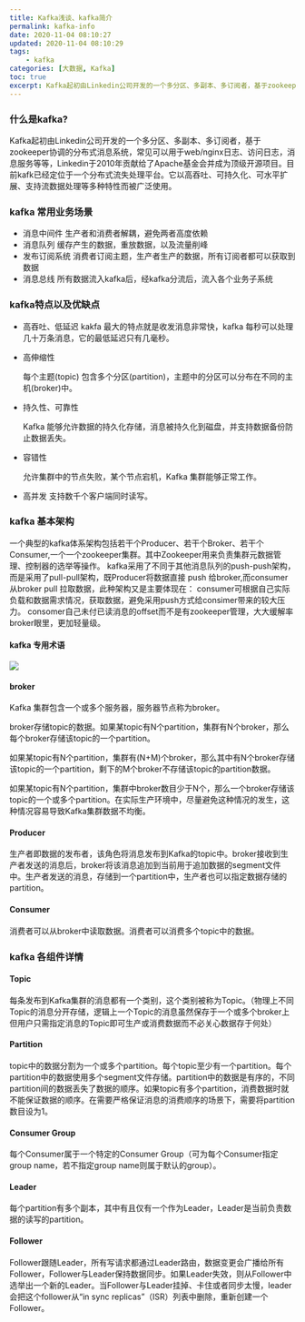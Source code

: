 ```yaml
---
title: Kafka浅谈、kafka简介
permalink: kafka-info
date: 2020-11-04 08:10:27
updated: 2020-11-04 08:10:29
tags: 
    - kafka
categories: [大数据, Kafka]
toc: true
excerpt: Kafka起初由Linkedin公司开发的一个多分区、多副本、多订阅者，基于zookeeper协调的分布式消息系统，常见可以用于web/nginx日志、访问日志，消息服务等等，Linkedin于2010年贡献给了Apache基金会并成为顶级开源项目。目前kafk已经定位于一个分布式流失处理平台。它以高吞吐、可持久化、可水平扩展、支持流数据处理等多种特性而被广泛使用。
---
```


### 什么是kafka?
Kafka起初由Linkedin公司开发的一个多分区、多副本、多订阅者，基于zookeeper协调的分布式消息系统，常见可以用于web/nginx日志、访问日志，消息服务等等，Linkedin于2010年贡献给了Apache基金会并成为顶级开源项目。目前kafk已经定位于一个分布式流失处理平台。它以高吞吐、可持久化、可水平扩展、支持流数据处理等多种特性而被广泛使用。

### kafka 常用业务场景
- 消息中间件
生产者和消费者解耦，避免两者高度依赖
- 消息队列
缓存产生的数据，重放数据，以及流量削峰
- 发布订阅系统
消费者订阅主题，生产者生产的数据，所有订阅者都可以获取到数据
- 消息总线
所有数据流入kafka后，经kafka分流后，流入各个业务子系统

### kafka特点以及优缺点
- 高吞吐、低延迟
  kakfa 最大的特点就是收发消息非常快，kafka 每秒可以处理几十万条消息，它的最低延迟只有几毫秒。


- 高伸缩性

   每个主题(topic) 包含多个分区(partition)，主题中的分区可以分布在不同的主机(broker)中。


- 持久性、可靠性

  Kafka 能够允许数据的持久化存储，消息被持久化到磁盘，并支持数据备份防止数据丢失。


- 容错性

   允许集群中的节点失败，某个节点宕机，Kafka 集群能够正常工作。


- 高并发
  支持数千个客户端同时读写。

### kafka 基本架构
一个典型的kafka体系架构包括若干个Producer、若干个Broker、若干个Consumer,一个一个zookeeper集群。其中Zookeeper用来负责集群元数据管理、控制器的选举等操作。
kafka采用了不同于其他消息队列的push-push架构，而是采用了pull-pull架构，既Producer将数据直接 push 给broker,而consumer从broker pull 拉取数据，此种架构又是主要体现在：
consumer可根据自己实际负载和数据需求情况，获取数据，避免采用push方式给consimer带来的较大压力。
consomer自己未付已读消息的offset而不是有zookeeper管理，大大缓解率broker眼里，更加轻量级。

#### kafka 专用术语

![](https://static.studytime.xin/article/2020/11/16045532304259.jpg)


#### broker
Kafka 集群包含一个或多个服务器，服务器节点称为broker。

broker存储topic的数据。如果某topic有N个partition，集群有N个broker，那么每个broker存储该topic的一个partition。

如果某topic有N个partition，集群有(N+M)个broker，那么其中有N个broker存储该topic的一个partition，剩下的M个broker不存储该topic的partition数据。

如果某topic有N个partition，集群中broker数目少于N个，那么一个broker存储该topic的一个或多个partition。在实际生产环境中，尽量避免这种情况的发生，这种情况容易导致Kafka集群数据不均衡。

#### Producer
生产者即数据的发布者，该角色将消息发布到Kafka的topic中。broker接收到生产者发送的消息后，broker将该消息追加到当前用于追加数据的segment文件中。生产者发送的消息，存储到一个partition中，生产者也可以指定数据存储的partition。

#### Consumer
消费者可以从broker中读取数据。消费者可以消费多个topic中的数据。

### kafka 各组件详情

#### Topic
每条发布到Kafka集群的消息都有一个类别，这个类别被称为Topic。（物理上不同Topic的消息分开存储，逻辑上一个Topic的消息虽然保存于一个或多个broker上但用户只需指定消息的Topic即可生产或消费数据而不必关心数据存于何处）

#### Partition
topic中的数据分割为一个或多个partition。每个topic至少有一个partition。每个partition中的数据使用多个segment文件存储。partition中的数据是有序的，不同partition间的数据丢失了数据的顺序。如果topic有多个partition，消费数据时就不能保证数据的顺序。在需要严格保证消息的消费顺序的场景下，需要将partition数目设为1。

#### Consumer Group
每个Consumer属于一个特定的Consumer Group（可为每个Consumer指定group name，若不指定group name则属于默认的group）。 

#### Leader
每个partition有多个副本，其中有且仅有一个作为Leader，Leader是当前负责数据的读写的partition。

#### Follower
Follower跟随Leader，所有写请求都通过Leader路由，数据变更会广播给所有Follower，Follower与Leader保持数据同步。如果Leader失效，则从Follower中选举出一个新的Leader。当Follower与Leader挂掉、卡住或者同步太慢，leader会把这个follower从“in sync replicas”（ISR）列表中删除，重新创建一个Follower。




